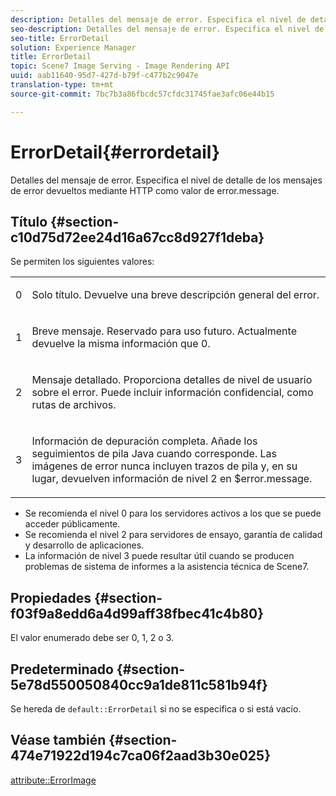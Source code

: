 ```yaml
---
description: Detalles del mensaje de error. Especifica el nivel de detalle de los mensajes de error devueltos mediante HTTP como valor de error.message.
seo-description: Detalles del mensaje de error. Especifica el nivel de detalle de los mensajes de error devueltos mediante HTTP como valor de error.message.
seo-title: ErrorDetail
solution: Experience Manager
title: ErrorDetail
topic: Scene7 Image Serving - Image Rendering API
uuid: aab11640-95d7-427d-b79f-c477b2c9047e
translation-type: tm+mt
source-git-commit: 7bc7b3a86fbcdc57cfdc31745fae3afc06e44b15

---
```



# ErrorDetail{#errordetail}

Detalles del mensaje de error. Especifica el nivel de detalle de los mensajes de error devueltos mediante HTTP como valor de error.message.

## Título {#section-c10d75d72ee24d16a67cc8d927f1deba}

Se permiten los siguientes valores:

<table id="simpletable_7904444FF9F14D678F05094CA9E45664"> 
 <tr class="strow"> 
  <td class="stentry"> <p>0 </p></td> 
  <td class="stentry"> <p>Solo título. Devuelve una breve descripción general del error. </p></td> 
 </tr> 
 <tr class="strow"> 
  <td class="stentry"> <p>1 </p></td> 
  <td class="stentry"> <p>Breve mensaje. Reservado para uso futuro. Actualmente devuelve la misma información que 0. </p></td> 
 </tr> 
 <tr class="strow"> 
  <td class="stentry"> <p>2 </p></td> 
  <td class="stentry"> <p>Mensaje detallado. Proporciona detalles de nivel de usuario sobre el error. Puede incluir información confidencial, como rutas de archivos. </p></td> 
 </tr> 
 <tr class="strow"> 
  <td class="stentry"> <p>3 </p></td> 
  <td class="stentry"> <p>Información de depuración completa. Añade los seguimientos de pila Java cuando corresponde. Las imágenes de error nunca incluyen trazos de pila y, en su lugar, devuelven información de nivel 2 en <span class="codeph"> $error.message</span>. </p></td> 
 </tr> 
</table>

* Se recomienda el nivel 0 para los servidores activos a los que se puede acceder públicamente.
* Se recomienda el nivel 2 para servidores de ensayo, garantía de calidad y desarrollo de aplicaciones.
* La información de nivel 3 puede resultar útil cuando se producen problemas de sistema de informes a la asistencia técnica de Scene7.

## Propiedades {#section-f03f9a8edd6a4d99aff38fbec41c4b80}

El valor enumerado debe ser 0, 1, 2 o 3.

## Predeterminado {#section-5e78d550050840cc9a1de811c581b94f}

Se hereda de `default::ErrorDetail` si no se especifica o si está vacío.

## Véase también {#section-474e71922d194c7ca06f2aad3b30e025}

[attribute::ErrorImage](../../../../../ir-api/material-cat/image-rendering-api-ref/c-ir-material-catalog/c-ir-attributes-reference/r-ir-errorimage.md#reference-b58bdaba96074c52802ca8dc54bfe2f0)
